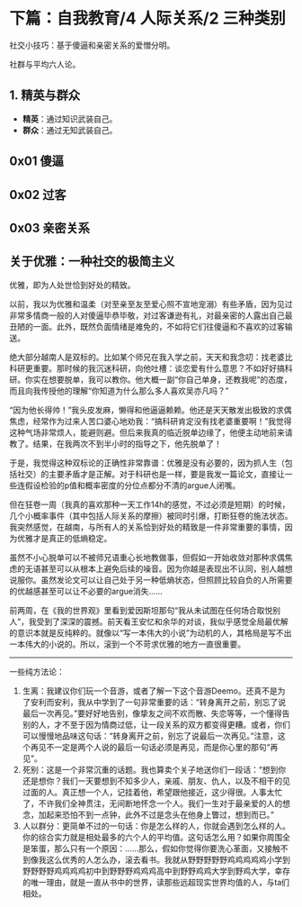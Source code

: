 # 下篇：自我教育/4 人际关系/2 三种类别

社交小技巧：基于傻逼和亲密关系的爱憎分明。

社群与平均六人论。

## 1. 精英与群众

+ **精英**：通过知识武装自己。
+ **群众**：通过无知武装自己。

## 0x01 傻逼

## 0x02 过客

## 0x03 亲密关系

## 关于优雅：一种社交的极简主义

优雅，即为人处世恰到好处的精致。

以前，我以为优雅和温柔（对至亲至友至爱心照不宣地宠溺）有些矛盾，因为见过非常多情商一般的人对傻逼毕恭毕敬，对过客谦逊有礼，对最亲密的人露出自己最丑陋的一面。此外，既然负面情绪是难免的，不如将它们往傻逼和不喜欢的过客输送。

绝大部分越南人是双标的。比如某个师兄在我入学之前，天天和我念叨：找老婆比科研更重要。那时候的我沉迷科研，向他吐槽：谈恋爱有什么意思？不如好好搞科研。你实在想要脱单，我可以教你。他大概一副“你自己单身，还教我呢”的态度，而且向我传授他的理解“你知道为什么那么多人喜欢吴亦凡吗？”

“因为他长得帅！”我头皮发麻，懒得和他逼逼赖赖。他还是天天散发出极致的求偶焦虑，经常作为过来人苦口婆心地劝我：“搞科研肯定没有找老婆重要啊！”我觉得这种气场非常烦人，能避则避。但后来我真的临近脱单边缘了，他便主动地前来请教了。结果，在我两次不到半小时的指导之下，他先脱单了！

于是，我觉得这种双标论的正确性非常靠谱：优雅是没有必要的，因为抓人生（包括社交）的主要矛盾才是正解。对于科研也是一样，要是我发一篇论文，直接让一些连假设检验的p值和概率密度的分位点都分不清的argue人闭嘴。

但在狂卷一周（我真的喜欢那种一天工作14h的感觉，不过必须是短期）的时候，几个小概率事件（其中包括人际关系的摩擦）被同时引爆，打断狂卷的施法状态。我突然感觉，在越南，与所有人的关系恰到好处的精致是一件非常重要的事情，因为优雅才是真正的低熵稳定。

虽然不小心脱单可以不被师兄语重心长地教做事，但假如一开始收敛对那种求偶焦虑的无语甚至可以从根本上避免后续的噪音。因为你越是表现出不认同，别人越想说服你。虽然发论文可以让自己处于另一种低熵状态，但照顾比较自负的人所需要的优越感甚至可以让不必要的argue消失……

前两周，在《我的世界观》里看到爱因斯坦那句“我从未试图在任何场合取悦别人”，我受到了深深的震撼。前天看王安忆和余华的对谈，我似乎感觉全局最优解的意识本就是反纯粹的。就像以“写一本伟大的小说”为动机的人，其格局是写不出一本伟大的小说的。所以，滚到一个不苛求优雅的地方一直很重要。

--------------------------------------

一些纯方法论：

1. 生离：我建议你们玩一个音游，或者了解一下这个音游Deemo。还真不是为了安利而安利，我从中学到了一句非常重要的话：“转身离开之前，别忘了说最后一次再见。”要好好地告别，像挚友之间不欢而散、失恋等等，一个懂得告别的人，才不至于因为情商过低，让一段关系的双方都变得更糟。或者，你们可以慢慢地品味这句话：“转身离开之前，别忘了说最后一次再见。”注意，这个再见不一定是两个人说的最后一句话必须是再见，而是你心里的那句“再见”。
2. 死别：这是一个非常沉重的话题。我也算卖个关子地送你们一段话：“想到你还是想你？我们一天要想到不知多少人，亲戚、朋友、仇人，以及不相干的见过面的人。真正想一个人，记挂着他，希望跟他接近，这少得很。人事太忙了，不许我们全神贯注，无间断地怀念一个人。我们一生对于最亲爱的人的想念，加起来恐怕不到一点钟，此外不过是念头在他身上瞥过，想到而已。”
3. 人以群分：更简单不过的一句话：你是怎么样的人，你就会遇到怎么样的人。你的综合实力就是相处最多的六个人的平均值。这句话怎么用？如果你周围全是笨蛋，那么只有一个原因：……那么，假如你觉得你要洗心革面，又接触不到像我这么优秀的人怎么办，滚去看书。我就从野野野野野鸡鸡鸡鸡鸡小学到野野野野鸡鸡鸡鸡初中到野野野鸡鸡鸡高中到野野鸡鸡大学到野鸡大学，幸存的唯一理由，就是一直从书中的世界，读那些远超现实世界均值的人，与ta们相处。
